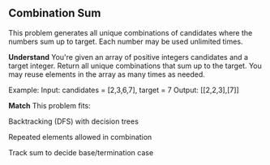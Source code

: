 ## Combination Sum
This problem generates all unique combinations of candidates where the numbers sum up to target. Each number may be used unlimited times.

**Understand**
You're given an array of positive integers candidates and a target integer. Return all unique combinations that sum up to the target. You may reuse elements in the array as many times as needed.

Example:
Input: candidates = [2,3,6,7], target = 7
Output: [[2,2,3],[7]]

**Match**
This problem fits:

Backtracking (DFS) with decision trees

Repeated elements allowed in combination

Track sum to decide base/termination case

